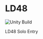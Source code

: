 # LD48
![Unity Build](https://github.com/maggardJosh/ld48/workflows/Unity%20Build/badge.svg)

LD48 Solo Entry